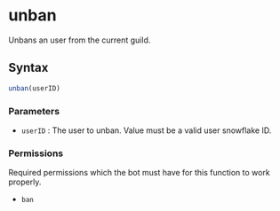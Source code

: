 # unban
Unbans an user from the current guild.

## Syntax
```js
unban(userID)
```

### Parameters
- `userID` : The user to unban. Value must be a valid user snowflake ID.

### Permissions
Required permissions which the bot must have for this function to work properly.
- `ban`
